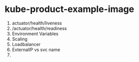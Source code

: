 # kube-product-example-image
1. actuator/health/liveness
2. /actuator/health/readiness
3. Environment Variables
4. Scaling
5. Loadbalancer
6. ExternalIP vs svc name
7. 
